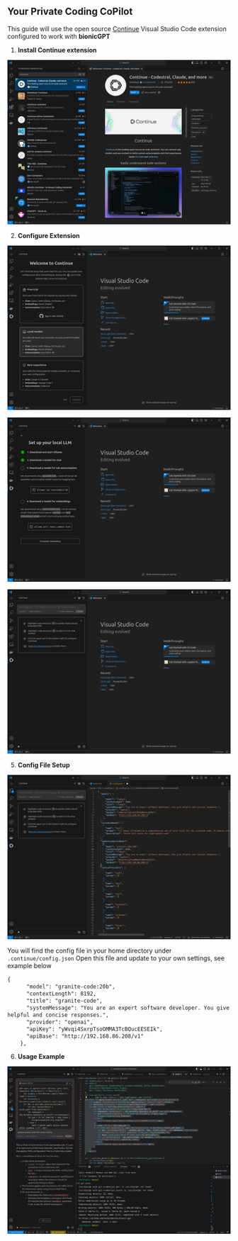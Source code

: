 ## Your Private Coding CoPilot

This guide will use the open source [Continue](https://github.com/continuedev/continue) Visual Studio Code extension configured to work with **bionicGPT**

1. **Install Continue extension**

![Alt text](continue-extension.png "Install Continue Extension")

2. **Configure Extension**

![Alt text](continue-2.png "Install Continue Extension")



![Alt text](continue-3.png "Install Continue Extension")



![Alt text](continue-4.png "Install Continue Extension")

5. **Config File Setup**

![Alt text](continue-config.png "Configure Continue Extension")

You will find the config file in your home directory under `.continue/config.json`
Open this file and update to your own settings, see example below

```
{
      "model": "granite-code:20b",
      "contextLength": 8192,
      "title": "granite-code",
      "systemMessage": "You are an expert software developer. You give helpful and concise responses.",
      "provider": "openai",
      "apiKey": "yWvqi4SxrpTsoOMMA3TcBQucEESEIk",
      "apiBase": "http://192.168.86.208/v1"
    },
```

6. **Usage Example**

![Alt text](continue-usage.png "Install Continue Extension")

